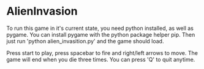 # AlienInvasion


To run this game in it's current state, you need python installed, as well as pygame.
You can install pygame with the python package helper pip.
Then just run 'python alien_invasition.py' and the game should load.

Press start to play, press spacebar to fire and right/left arrows to move.
The game will end when you die three times. You can press 'Q' to quit anytime.

